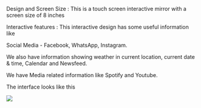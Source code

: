 Design and Screen Size : This is a touch screen interactive mirror with a screen size of 8 inches

Interactive features : This interactive design has some useful information like

Social Media - Facebook, WhatsApp, Instagram.

We also have information showing weather in current location, current date & time, Calendar and Newsfeed.

We have Media related information like Spotify and Youtube.

The interface looks like this

<img src="https://user-images.githubusercontent.com/56712822/68156770-092dc700-ff12-11e9-8b65-4a397f37b528.jpg" width:200>
